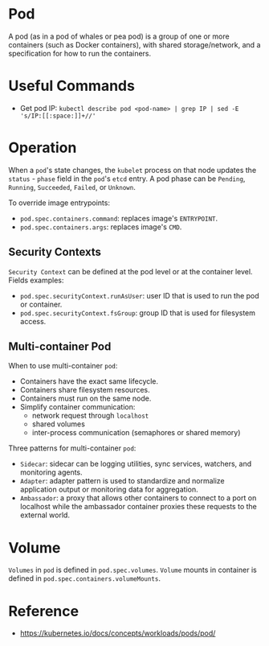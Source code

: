 # Pod

A pod (as in a pod of whales or pea pod) is a group of one or more containers (such as Docker containers), with shared storage/network, and a specification for how to run the containers.


# Useful Commands

* Get pod IP: `kubectl describe pod <pod-name> | grep IP | sed -E 's/IP:[[:space:]]+//'`


# Operation

When a `pod`'s state changes, the `kubelet` process on that node updates the `status` - `phase` field in the `pod`'s `etcd` entry. A pod phase can be `Pending`, `Running`, `Succeeded`, `Failed`, or `Unknown`.

To override image entrypoints:

* `pod.spec.containers.command`: replaces image's `ENTRYPOINT`.
* `pod.spec.containers.args`: replaces image's `CMD`.


## Security Contexts

`Security Context` can be defined at the pod level or at the container level. Fields examples:

* `pod.spec.securityContext.runAsUser`: user ID that is used to run the pod or container.
* `pod.spec.securityContext.fsGroup`: group ID that is used for filesystem access.


## Multi-container Pod

When to use multi-container `pod`:
* Containers have the exact same lifecycle.
* Containers share filesystem resources.
* Containers must run on the same node.
* Simplify container communication:
  * network request through `localhost`
  * shared volumes
  * inter-process communication (semaphores or shared memory)

Three patterns for multi-container `pod`:
* `Sidecar`: sidecar can be logging utilities, sync services, watchers, and monitoring agents.
* `Adapter`: adapter pattern is used to standardize and normalize application output or monitoring data for aggregation.
* `Ambassador`: a proxy that allows other containers to connect to a port on localhost while the ambassador container proxies these requests to the external world.


# Volume

`Volumes` in `pod` is defined in `pod.spec.volumes`. `Volume` mounts in container is defined in `pod.spec.containers.volumeMounts`.


# Reference

* https://kubernetes.io/docs/concepts/workloads/pods/pod/
